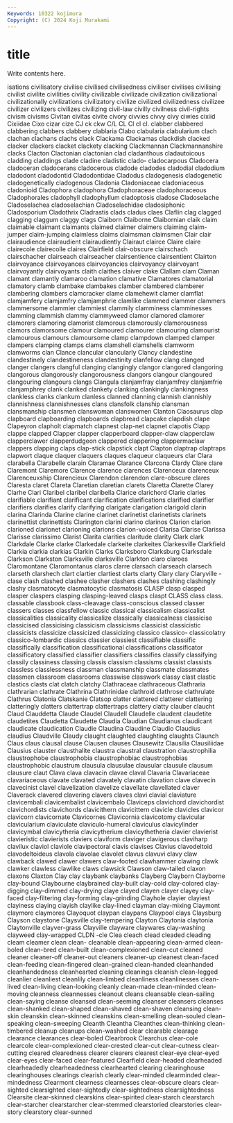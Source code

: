 ```yaml
---
Keywords: 10322 kojimura
Copyright: (C) 2024 Koji Murakami
---
```


# title

Write contents here.



isations civilisatory
civilise civilised civilisedness civiliser civilises civilising civilist civilite civilities civility
civilizable civilizade civilization civilizational civilizationally civilizations civilizatory civilize civilized civilizedness
civilizee civilizer civilizers civilizes civilizing civil-law civilly civilness civil-rights civism
civisms Civitan civitas civite civory civvies civvy civy ciwies cixiid
Cixiidae Cixo cizar cize CJ ck ckw C/L CL Cl
cl cl. clabber clabbered clabbering clabbers clabbery clablaria Clabo clabularia
clabularium clach clachan clachans clachs clack Clackama Clackamas clackdish clacked
clacker clackers clacket clackety clacking Clackmannan Clackmannanshire clacks Clacton Clactonian
clactonian clad cladanthous cladautoicous cladding claddings clade cladine cladistic clado-
cladocarpous Cladocera cladoceran cladocerans cladocerous cladode cladodes cladodial cladodium cladodont
cladodontid Cladodontidae Cladodus cladogenesis cladogenetic cladogenetically cladogenous Cladonia Cladoniaceae cladoniaceous
cladonioid Cladophora cladophora Cladophoraceae cladophoraceous Cladophorales cladophyll cladophyllum cladoptosis cladose
Cladoselache Cladoselachea cladoselachian Cladoselachidae cladosiphonic Cladosporium Cladothrix Cladrastis clads cladus
claes Claflin clag clagged clagging claggum claggy clags Claiborn Claiborne
Claibornian claik claim claimable claimant claimants claimed claimer claimers claiming
claim-jumper claim-jumping claimless claims claimsman claimsmen Clair clair clairaudience clairaudient
clairaudiently Clairaut clairce Claire claire clairecole clairecolle claires Clairfield clair-obscure
clairschach clairschacher clairseach clairseacher clairsentience clairsentient Clairton clairvoyance clairvoyances clairvoyancies
clairvoyancy clairvoyant clairvoyantly clairvoyants claith claithes claiver clake Clallam clam
Claman clamant clamantly clamaroo clamation clamative Clamatores clamatorial clamatory clamb
clambake clambakes clamber clambered clamberer clambering clambers clamcracker clame clamehewit
clamer clamflat clamjamfery clamjamfry clamjamphrie clamlike clammed clammer clammers clammersome
clammier clammiest clammily clamminess clamminesses clamming clammish clammy clammyweed clamor
clamored clamorer clamorers clamoring clamorist clamorous clamorously clamorousness clamors clamorsome
clamour clamoured clamourer clamouring clamourist clamourous clamours clamoursome clamp clampdown
clamped clamper clampers clamping clamps clams clamshell clamshells clamworm clamworms
clan Clance clancular clancularly Clancy clandestine clandestinely clandestineness clandestinity clanfellow
clang clanged clanger clangers clangful clanging clangingly clangor clangored clangoring
clangorous clangorously clangorousness clangors clangour clangoured clangouring clangours clangs Clangula
clanjamfray clanjamfrey clanjamfrie clanjamphrey clank clanked clankety clanking clankingly clankingness
clankless clanks clankum clanless clanned clanning clannish clannishly clannishness clannishnesses
clans clansfolk clanship clansman clansmanship clansmen clanswoman clanswomen Clanton Claosaurus
clap clapboard clapboarding clapboards clapbread clapcake clapdish clape Clapeyron clapholt
clapmatch clapnest clap-net clapnet clapotis Clapp clappe clapped Clapper clapper
clapperboard clapper-claw clapperclaw clapperclawer clapperdudgeon clappered clappering clappermaclaw clappers clapping
claps clap-stick clapstick clapt Clapton claptrap claptraps clapwort claque claquer
claquers claques claqueur claqueurs clar Clara clarabella Clarabelle clarain Claramae
Clarance Clarcona Clardy Clare clare Claremont Claremore Clarence clarence clarences
Clarenceux clarenceux Clarenceuxship Clarencieux Clarendon clarendon clare-obscure clares Claresta claret
Clareta Claretian claretian clarets Claretta Clarette Clarey Clarhe Clari Claribel
claribel claribella Clarice clarichord Clarie claries clarifiable clarifiant clarificant clarification
clarifications clarified clarifier clarifiers clarifies clarify clarifying clarigate clarigation clarigold
clarin clarina Clarinda Clarine clarine clarinet clarinetist clarinetists clarinets clarinettist
clarinettists Clarington clarini clarino clarinos Clarion clarion clarioned clarionet clarioning
clarions clarion-voiced Clarisa Clarise Clarissa Clarisse clarissimo Clarist Clarita clarities
claritude clarity Clark clark Clarkdale Clarke clarke Clarkedale clarkeite clarkeites
Clarkesville Clarkfield Clarkia clarkia clarkias Clarkin Clarks Clarksboro Clarksburg Clarksdale
Clarkson Clarkston Clarksville clarksville Clarkton claro claroes Claromontane Claromontanus claros
clarre clarsach clarseach clarsech clarseth clarshech clart clartier clartiest clarts
clarty Clary clary Claryville -clase clash clashed clashee clasher clashers
clashes clashing clashingly clashy clasmatocyte clasmatocytic clasmatosis CLASP clasp clasped
clasper claspers clasping clasping-leaved clasps claspt CLASS class class. classable
classbook class-cleavage class-conscious classed classer classers classes classfellow classic classical
classicalism classicalist classicalities classicality classicalize classically classicalness classicise classicised classicising
classicism classicisms classicist classicistic classicists classicize classicized classicizing classico classico-
classicolatry classico-lombardic classics classier classiest classifiable classific classifically classification classificational
classifications classificator classificatory classified classifier classifiers classifies classify classifying classily
classiness classing classis classism classisms classist classists classless classlessness classman
classmanship classmate classmates classmen classroom classrooms classwise classwork classy clast
clastic clastics clasts clat clatch clatchy Clathraceae clathraceous Clathraria clathrarian
clathrate Clathrina Clathrinidae clathroid clathrose clathrulate Clathrus Clatonia Clatskanie Clatsop
clatter clattered clatterer clattering clatteringly clatters clattertrap clattertraps clattery clatty
clauber claucht Claud Clauddetta Claude Claudel Claudell Claudelle claudent claudetite
claudetites Claudetta Claudette Claudia Claudian Claudianus claudicant claudicate claudication Claudie
Claudina Claudine Claudio Claudius claudius Claudville Claudy claught claughted claughting
claughts Claunch Claus claus clausal clause Clausen clauses Clausewitz Clausilia
Clausiliidae Clausius clauster clausthalite claustra claustral claustration claustrophilia claustrophobe claustrophobia
claustrophobiac claustrophobias claustrophobic claustrum clausula clausulae clausular clausule clausum clausure
claut Clava clava clavacin clavae claval Clavaria Clavariaceae clavariaceous clavate
clavated clavately clavatin clavation clave clavecin clavecinist clavel clavelization clavelize
clavellate clavellated claver Claverack clavered clavering clavers claves clavi clavial
claviature clavicembali clavicembalist clavicembalo Claviceps clavichord clavichordist clavichordists clavichords clavicithern
clavicittern clavicle clavicles clavicor clavicorn clavicornate Clavicornes Clavicornia clavicotomy clavicular
clavicularium claviculate claviculo-humeral claviculus clavicylinder clavicymbal clavicytheria clavicytherium clavicythetheria clavier
clavierist clavieristic clavierists claviers claviform claviger clavigerous claviharp clavilux claviol
claviole clavipectoral clavis clavises Clavius clavodeltoid clavodeltoideus clavola clavolae clavolet
clavus clavuvi clavy claw clawback clawed clawer clawers claw-footed clawhammer
clawing clawk clawker clawless clawlike claws clawsick Clawson claw-tailed claxon
claxons Claxton Clay clay claybank claybanks Clayberg Clayborn Clayborne clay-bound
Claybourne claybrained clay-built clay-cold clay-colored clay-digging clay-dimmed clay-drying claye clayed
clayen clayer clayey clay-faced clay-filtering clay-forming clay-grinding Clayhole clayier clayiest
clayiness claying clayish claylike clay-lined clayman clay-mixing Claymont claymore claymores
Clayoquot claypan claypans Claypool clays Claysburg Clayson claystone Claysville clay-tempering
Clayton Claytonia claytonia Claytonville clayver-grass Clayville clayware claywares clay-washing clayweed
clay-wrapped CLDN -cle Clea cleach clead cleaded cleading cleam cleamer
clean clean- cleanable clean-appearing clean-armed clean-boled clean-bred clean-built clean-complexioned clean-cut
cleaned cleaner cleaner-off cleaner-out cleaners cleaner-up cleanest clean-faced clean-feeding clean-fingered
clean-grained clean-handed cleanhanded cleanhandedness cleanhearted cleaning cleanings cleanish clean-legged cleanlier
cleanliest cleanlily clean-limbed cleanliness cleanlinesses clean-lived clean-living clean-looking cleanly clean-made
clean-minded clean-moving cleanness cleannesses cleanout cleans cleansable clean-sailing clean-saying cleanse
cleansed clean-seeming cleanser cleansers cleanses clean-shanked clean-shaped clean-shaved clean-shaven cleansing
clean-skin cleanskin clean-skinned cleanskins clean-smelling clean-souled clean-speaking clean-sweeping Cleanth Cleantha
Cleanthes clean-thinking clean-timbered cleanup cleanups clean-washed clear clearable clearage clearance
clearances clear-boled Clearbrook Clearchus clear-cole clearcole clear-complexioned clear-crested clear-cut clear-cutness
clear-cutting cleared clearedness clearer clearers clearest clear-eye clear-eyed clear-eyes clear-faced
clear-featured Clearfield clear-headed clearheaded clearheadedly clearheadedness clearhearted clearing clearinghouse clearinghouses
clearings clearish clearly clear-minded clearminded clear-mindedness Clearmont clearness clearnesses clear-obscure
clears clear-sighted clearsighted clear-sightedly clear-sightedness clearsightedness Clearsite clear-skinned clearskins clear-spirited
clear-starch clearstarch clear-starcher clearstarcher clear-stemmed clearstoried clearstories clear-story clearstory clear-sunned
